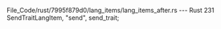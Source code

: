 File_Code/rust/7995f879d0/lang_items/lang_items_after.rs --- Rust
231     SendTraitLangItem,               "send",                    send_trait;                                                                                

